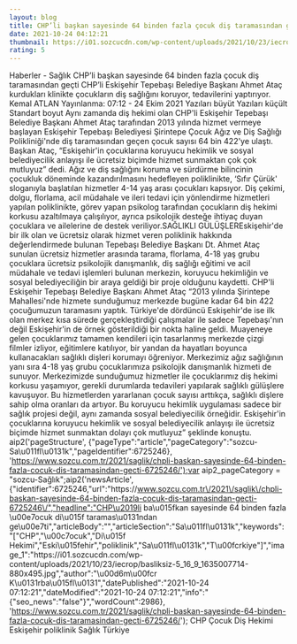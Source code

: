 ```yaml
--- 
layout: blog
title: CHP’li başkan sayesinde 64 binden fazla çocuk diş taramasından geçti
date: 2021-10-24 04:12:21
thumbnail: https://i01.sozcucdn.com/wp-content/uploads/2021/10/23/iecrop/basliksiz-5_16_9_1635007714-670x371.jpg
rating: 5
---
```

   Haberler - Sağlık CHP’li başkan sayesinde 64 binden fazla çocuk diş taramasından geçti CHP’li Eskişehir Tepebaşı Belediye Başkanı Ahmet Ataç kurdukları klinikte çocukların diş sağlığını koruyor, tedavilerini yaptırıyor.      Kemal ATLAN    Yayınlanma: 07:12 - 24 Ekim 2021                  Yazıları büyüt Yazıları küçült Standart boyut         Aynı zamanda diş hekimi olan CHP'li Eskişehir Tepebaşı Belediye Başkanı Ahmet Ataç tarafından 2013 yılında hizmet vermeye başlayan Eskişehir Tepebaşı Belediyesi Şirintepe Çocuk Ağız ve Diş Sağlığı Polikliniği'nde diş taramasından geçen çocuk sayısı 64 bin 422'ye ulaştı. Başkan Ataç, “Eskişehir'in çocuklarına koruyucu hekimlik ve sosyal belediyecilik anlayışı ile ücretsiz biçimde hizmet sunmaktan çok çok mutluyuz” dedi. Ağız ve diş sağlığını koruma ve sürdürme bilincinin çocukluk döneminde kazandırılmasını hedefleyen poliklinikte, ‘Sıfır Çürük' sloganıyla başlatılan hizmetler 4-14 yaş arası çocukları kapsıyor. Diş çekimi, dolgu, florlama, acil müdahale ve ileri tedavi için yönlendirme hizmetleri yapılan poliklinikte, görev yapan psikolog tarafından çocukların diş hekimi korkusu azaltılmaya çalışılıyor, ayrıca psikolojik desteğe ihtiyaç duyan çocuklara ve ailelerine de destek veriliyor.SAĞLIKLI GÜLÜŞLEREskişehir'de bir ilk olan ve ücretsiz olarak hizmet veren poliklinik hakkında değerlendirmede bulunan Tepebaşı Belediye Başkanı Dt. Ahmet Ataç sunulan ücretsiz hizmetler arasında tarama, florlama, 4-18 yaş grubu çocuklara ücretsiz psikolojik danışmanlık, diş sağlığı eğitimi ve acil müdahale ve tedavi işlemleri bulunan merkezin, koruyucu hekimliğin ve sosyal belediyeciliğin bir araya geldiği bir proje olduğunu kaydetti. CHP'li Eskişehir Tepebaşı Belediye Başkanı Ahmet Ataç “2013 yılında Şirintepe Mahallesi'nde hizmete sunduğumuz merkezde bugüne kadar 64 bin 422 çocuğumuzun taramasını yaptık. Türkiye'de dördüncü Eskişehir'de ise ilk olan merkez kısa sürede gerçekleştirdiği çalışmalar ile sadece Tepebaşı'nın değil Eskişehir'in de örnek gösterildiği bir nokta haline geldi. Muayeneye gelen çocuklarımız tamamen kendileri için tasarlanmış merkezde çizgi filmler izliyor, eğitimlere katılıyor, bir yandan da hayatları boyunca kullanacakları sağlıklı dişleri korumayı öğreniyor. Merkezimiz ağız sağlığının yanı sıra 4-18 yaş grubu çocuklarımıza psikolojik danışmanlık hizmeti de sunuyor. Merkezimizde sunduğumuz hizmetler ile çocuklarımız diş hekimi korkusu yaşamıyor, gerekli durumlarda tedavileri yapılarak sağlıklı gülüşlere kavuşuyor. Bu hizmetlerden yararlanan çocuk sayısı arttıkça, sağlıklı dişlere sahip olma oranları da artıyor. Bu koruyucu hekimlik uygulaması sadece bir sağlık projesi değil, aynı zamanda sosyal belediyecilik örneğidir. Eskişehir'in çocuklarına koruyucu hekimlik ve sosyal belediyecilik anlayışı ile ücretsiz biçimde hizmet sunmaktan dolayı çok mutluyuz” şeklinde konuştu.  aip2('pageStructure', {"pageType":"article","pageCategory":"sozcu-Sa\u011fl\u0131k","pageIdentifier":6725246}, 'https://www.sozcu.com.tr/2021/saglik/chpli-baskan-sayesinde-64-binden-fazla-cocuk-dis-taramasindan-gecti-6725246/');var aip2_pageCategory = "sozcu-Sağlık";aip2('newsArticle', {"identifier":6725246,"url":"https:\/\/www.sozcu.com.tr\/2021\/saglik\/chpli-baskan-sayesinde-64-binden-fazla-cocuk-dis-taramasindan-gecti-6725246\/","headline":"CHP\u2019li ba\u015fkan sayesinde 64 binden fazla \u00e7ocuk di\u015f taramas\u0131ndan ge\u00e7ti","articleBody":"","articleSection":"Sa\u011fl\u0131k","keywords":"[\"CHP\",\"\\u00c7ocuk\",\"Di\\u015f Hekimi\",\"Eski\\u015fehir\",\"poliklinik\",\"Sa\\u011fl\\u0131k\",\"T\\u00fcrkiye\"]","image_1":"https:\/\/i01.sozcucdn.com\/wp-content\/uploads\/2021\/10\/23\/iecrop\/basliksiz-5_16_9_1635007714-880x495.jpg","author":"\u00d6m\u00fcr K\u0131rba\u015fl\u0131","datePublished":"2021-10-24 07:12:21","dateModified":"2021-10-24 07:12:21","info":"{\"seo_news\":\"false\"}","wordCount":2986}, 'https://www.sozcu.com.tr/2021/saglik/chpli-baskan-sayesinde-64-binden-fazla-cocuk-dis-taramasindan-gecti-6725246/');  CHP Çocuk Diş Hekimi Eskişehir poliklinik Sağlık Türkiye   